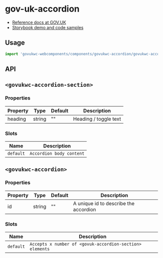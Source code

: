 # gov-uk-accordion

- [Reference docs at GOV.UK](https://design-system.service.gov.uk/components/accordion/)
- [Storybook demo and code samples](http://tgreyuk.github.io/govuk-webcomponents/storybook/?path=/story/accordion/)

## Usage

```javascript
import 'govukwc-webcomponents/components/govukwc-accordion/govukwc-accordion';
```

## API

## `<govukwc-accordion-section>`

### Properties

| Property  |  Type     | Default | Description |
|-----------|-----------|---------|-------------|
| heading|string|""|Heading / toggle text| 

### Slots

| Name  |  Description     |
|-----------|-----------|
| `default` | `Accordion body content` |

## `<govukwc-accordion>`

### Properties

| Property  |  Type     | Default | Description |
|-----------|-----------|---------|-------------|
| id|string|""|A unique id to describe the accordion| 

### Slots

| Name  |  Description     |
|-----------|-----------|
| `default` | `Accepts x number of <govuk-accordion-section> elements` |

